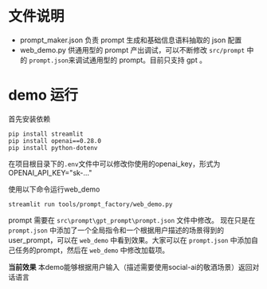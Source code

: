 # 文件说明

 - prompt_maker.json  负责 prompt 生成和基础信息语料抽取的 json 配置
 - web_demo.py  供通用型的 prompt 产出调试，可以不断修改 `src/prompt` 中的 `prompt.json`来调试通用型的 prompt。目前只支持 gpt 。


# demo 运行

首先安装依赖

```shell
pip install streamlit
pip install openai==0.28.0
pip install python-dotenv
```

在项目根目录下的`.env`文件中可以修改你使用的openai_key，形式为OPENAI_API_KEY="sk-..."

使用以下命令运行web_demo

```shell
streamlit run tools/prompt_factory/web_demo.py
```

prompt 需要在 `src\prompt\gpt_prompt\prompt.json` 文件中修改。
现在只是在 `prompt.json` 中添加了一个全局指令和一个根据用户描述的场景得到的user_prompt，可以在 `web_demo` 中看到效果。大家可以在 `prompt.json` 中添加自己任务的prompt，然后在 `web_demo` 中修改加载项。 

**当前效果**
本demo能够根据用户输入（描述需要使用social-ai的敬酒场景）返回对话语言